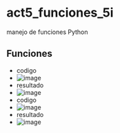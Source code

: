 # act5_funciones_5i
manejo de funciones Python
## Funciones
- codigo
- ![image](https://github.com/user-attachments/assets/d4c038e3-c89f-412f-adea-7db6410ca8ba)
- resultado
- ![image](https://github.com/user-attachments/assets/7761d8ae-18b6-4cca-ace7-2a0fb5448591)
-  codigo
-  ![image](https://github.com/user-attachments/assets/1af607b3-006b-4c09-9a61-f26087e1f875)
-  resultado
-  ![image](https://github.com/user-attachments/assets/1eda3409-76cf-4889-b5ab-eaa02bc346c4)



